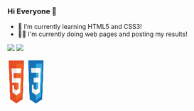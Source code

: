 ### Hi Everyone 👋

- 🌱 I’m currently learning HTML5 and CSS3!
- 👨‍💻 I'm currently doing web pages and posting my results!

<div>
  <img height="180em" src="https://github-readme-stats.vercel.app/api?username=jlrocha99&show_icon=true&theme=dracula&include_all_commits=true&count_private=true"/>
  <img height="180em" src="https://github-readme-stats.vercel.app/api/top-langs?username=jlrocha99&layout=compact&theme=dracula"/>
 </div>
 
 <div style="display: inline_block"><br>
  
  <img align="center" alt="Jl_Rocha-HTML" height="100" width="40" src="https://raw.githubusercontent.com/devicons/devicon/master/icons/html5/html5-original.svg">
  <img align="center" alt="JL_Rocha-CSS" height="100" width="40" src="https://raw.githubusercontent.com/devicons/devicon/master/icons/css3/css3-original.svg">
 </div>


    



